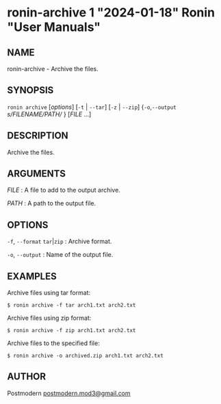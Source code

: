 # ronin-archive 1 "2024-01-18" Ronin "User Manuals"

## NAME

ronin-archive - Archive the files.

## SYNOPSIS

`ronin archive` [*options*] [`-t` \| `--tar`] [`-z` \| `--zip`]  {`-o`,`--output` *s/FILENAME/PATH/* } [*FILE* ...]

## DESCRIPTION

Archive the files.

## ARGUMENTS

*FILE*
: A file to add to the output archive.

*PATH*
: A path to the output file.

## OPTIONS

`-f`, `--format` `tar`\|`zip`
: Archive format.

`-o`, `--output`
: Name of the output file.

## EXAMPLES

Archive files using tar format:

    $ ronin archive -f tar arch1.txt arch2.txt

Archive files using zip format:

    $ ronin archive -f zip arch1.txt arch2.txt

Archive files to the specified file:

    $ ronin archive -o archived.zip arch1.txt arch2.txt

## AUTHOR

Postmodern <postmodern.mod3@gmail.com>
